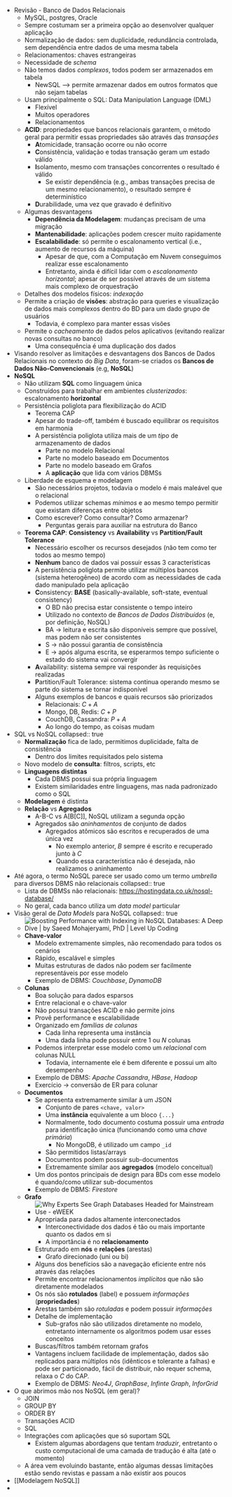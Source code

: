 - Revisão - Banco de Dados Relacionais
	- MySQL, postgres, Oracle
	- Sempre costumam ser a primeira opção ao desenvolver qualquer aplicação
	- Normalização de dados: sem duplicidade, redundância controlada, sem dependência entre dados de uma mesma tabela
	- Relacionamentos: chaves estrangeiras
	- Necessidade de *schema*
	- Não temos dados *complexos*, todos podem ser armazenados em tabela
		- NewSQL --> permite armazenar dados em outros formatos que não sejam tabelas
	- Usam principalmente o SQL: Data Manipulation Language (DML)
		- Flexível
		- Muitos operadores
		- Relacionamentos
	- **ACID**: propriedades que bancos relacionais garantem, o método geral para permitir essas propriedades são através das *transações*
		- **A**tomicidade, transação ocorre ou não ocorre
		- **C**onsistência, validação e todas transação geram um estado válido
		- **I**solamento, mesmo com transações concorrentes o resultado é válido
			- Se existir dependência (e.g., ambas transações precisa de um mesmo relacionamento), o resultado sempre é determinístico
		- **D**urabilidade, uma vez que gravado é definitivo
	- Algumas desvantagens
		- **Dependência da Modelagem**: mudanças precisam de uma migração
		- **Mantenabilidade**: aplicações podem crescer muito rapidamente
		- **Escalabilidade**: só permite o escalonamento vertical (i.e., aumento de recursos da máquina)
			- Apesar de que, com a Computação em Nuvem conseguimos realizar esse escalonamento
			- Entretanto, ainda é difícil lidar com o *escalonamento horizontal*; apesar de ser possível através de um sistema mais complexo de orquestração
	- Detalhes dos modelos físicos: *indexação*
	- Permite a criação de **visões**: abstração para queries e visualização de dados mais complexos dentro do BD para um dado grupo de usuários
		- Todavia, é complexo para manter essas visões
	- Permite o *cacheamento* de dados pelos aplicativos (evitando realizar novas consultas no banco)
		- Uma consequência é uma duplicação dos dados
- Visando resolver as limitações e desvantagens dos Bancos de Dados Relacionais no contexto do *Big Data*, foram-se criados os **Bancos de Dados Não-Convencionais** (e.g, **NoSQL**)
- **NoSQL**
	- Não utilizam **SQL** como linguagem única
	- Construídos para trabalhar em ambientes *clusterizados*: escalonamento **horizontal**
	- Persistência poliglota para flexibilização do ACID
		- Teorema CAP
		- Apesar do trade-off, também é buscado equilibrar os requisitos em harmonia
		- A persistência poliglota utiliza mais de um *tipo* de armazenamento de dados
			- Parte no modelo Relacional
			- Parte no modelo baseado em Documentos
			- Parte no modelo baseado em Grafos
			- A **aplicação** que lida com vários DBMSs
	- Liberdade de esquema e modelagem
		- São necessários projetos, todavia o modelo é mais maleável que o relacional
		- Podemos utilizar schemas *mínimos* e ao mesmo tempo permitir que existam diferenças entre objetos
		- Como escrever? Como consultar? Como armazenar?
			- Perguntas gerais para auxiliar na estrutura do Banco
	- **Teorema CAP**: **Consistency** vs **Availability** vs **Partition/Fault Tolerance**
		- Necessário escolher os recursos desejados (não tem como ter todos ao mesmo tempo)
		- **Nenhum** banco de dados vai possuir essas 3 características
		- A persistência poliglota permite utilizar múltiplos bancos (sistema heterogêneo) de acordo com as necessidades de cada dado manipulado pela aplicação
		- **C**onsistency: **BASE** (basically-available, soft-state, eventual consistency)
			- O BD não precisa estar consistente o tempo inteiro
			- Utilizado no contexto de *Bancos de Dados Distribuídos* (e, por definição, NoSQL)
			- BA -> leitura e escrita são disponíveis sempre que possível, mas podem não ser consistentes
			- S -> não possui garantia de consistência
			- E -> após alguma escrita, se esperarmos tempo suficiente o estado do sistema vai convergir
		- **A**vailability: sistema sempre vai responder às requisições realizadas
		- **P**artition/Fault Tolerance: sistema continua operando mesmo se parte do sistema se tornar indisponível
		- Alguns exemplos de bancos e quais recursos são priorizados
			- Relacionais: $C + A$
			- Mongo, DB, Redis: $C + P$
			- CouchDB, Cassandra: $P + A$
			- Ao longo do tempo, as coisas mudam
- SQL vs NoSQL
  collapsed:: true
	- **Normalização** fica de lado, permitimos duplicidade, falta de consistência
		- Dentro dos limites requisitados pelo sistema
	- Novo modelo de **consulta**: filtros, scripts, etc
	- **Linguagens distintas**
		- Cada DBMS possui sua própria linguagem
		- Existem similaridades entre linguagens, mas nada padronizado como o SQL
	- **Modelagem** é distinta
	- **Relação** vs **Agregados**
		- A-B-C vs A[B[C]], NoSQL utilizam a segunda opção
		- Agregados são *aninhamentos* de conjunto de dados
			- Agregados atômicos são escritos e recuperados de uma única vez
				- No exemplo anterior, *B* sempre é escrito e recuperado junto à *C*
				- Quando essa característica não é desejada, não realizamos o aninhamento
- Até agora, o termo NoSQL parece ser usado como um termo *umbrella* para diversos DBMS não relacionais
  collapsed:: true
	- Lista de DBMSs não relacionais: https://hostingdata.co.uk/nosql-database/
	- No geral, cada banco utiliza um *data model* particular
- Visão geral de *Data Models* para NoSQL
  collapsed:: true
	- ![Boosting Performance with Indexing in NoSQL Databases: A Deep Dive | by  Saeed Mohajeryami, PhD | Level Up Coding](https://miro.medium.com/v2/resize:fit:1400/0*l2FRaRHZyO9PwPW0.png)
	- **Chave-valor**
		- Modelo extremamente simples, não recomendado para todos os cenários
		- Rápido, escalável e simples
		- Muitas estruturas de dados não podem ser facilmente representáveis por esse modelo
		- Exemplo de DBMS: *Couchbase*, *DynamoDB*
	- **Colunas**
		- Boa solução para dados esparsos
		- Entre relacional e o chave-valor
		- Não possui transações ACID e não permite joins
		- Provê performance e escalabilidade
		- Organizado em *famílias de colunas*
			- Cada linha representa uma instância
			- Uma dada linha pode possuir entre 1 ou $N$ colunas
		- Podemos interpretar esse modelo como um *relacional* com colunas NULL
			- Todavia, internamente ele é bem diferente e possui um alto desempenho
		- Exemplo de DBMS: *Apache Cassandra*, *HBase*, *Hadoop*
		- Exercício -> conversão de ER para colunar
	- **Documentos**
		- Se apresenta extremamente similar à um JSON
			- Conjunto de pares `<chave, valor>`
			- Uma **instância** equivalente a um bloco `{...}`
			- Normalmente, todo documento costuma possuir uma *entrada* para identificação única (funcionando como uma *chave primária*)
				- No MongoDB, é utilizado um campo `_id`
			- São permitidos listas/arrays
			- Documentos podem possuir sub-documentos
			- Extremamente similar aos **agregados** (modelo conceitual)
		- Um dos pontos principais de design para BDs com esse modelo é quando/como utilizar sub-documentos
		- Exemplo de DBMS: *Firestore*
	- **Grafo**
		- ![Why Experts See Graph Databases Headed for Mainstream Use - eWEEK](https://www.eweek.com/wp-content/uploads/2020/10/GraphDB.ecosystem.jpg)
		- Apropriada para dados altamente interconectados
			- Interconectividade dos dados é tão ou mais importante quanto os dados em si
			- A importância é no **relacionamento**
		- Estruturado em **nós** e **relações** (arestas)
			- Grafo direcionado (uni ou bi)
		- Alguns dos benefícios são a navegação eficiente entre nós através das relações
		- Permite encontrar relacionamentos *implícitos* que não são diretamente modelados
		- Os nós são **rotulados** (label) e possuem *informações* (**propriedades**)
		- Arestas também são *rotuladas* e podem possuir *informações*
		- Detalhe de implementação
			- Sub-grafos não são utilizados diretamente no modelo, entretanto internamente os algoritmos podem usar esses conceitos
		- Buscas/filtros também retornam grafos
		- Vantagens incluem facilidade de implementação, dados são replicados para múltiplos nós (idênticos e tolerante a falhas) e pode ser particionado, fácil de distribuir, não requer schema, relaxa o $C$ do CAP.
		- Exemplo de DBMS: *Neo4J*, *GraphBase*, *Infinte Graph*, *InforGrid*
- O que abrimos mão nos NoSQL (em geral)?
	- JOIN
	- GROUP BY
	- ORDER BY
	- Transações ACID
	- SQL
	- Integrações com aplicações que só suportam SQL
		- Existem algumas abordagens que tentam *traduzir*, entretanto o custo computacional de uma camada de tradução é alta (até o momento)
	- A área vem evoluindo bastante, então algumas dessas limitações estão sendo revistas e passam a não existir aos poucos
- [[Modelagem NoSQL]]
-